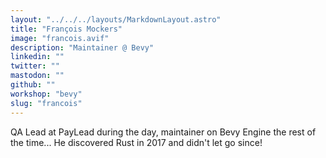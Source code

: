 ```yaml
---
layout: "../../../layouts/MarkdownLayout.astro"
title: "François Mockers"
image: "francois.avif"
description: "Maintainer @ Bevy"
linkedin: ""
twitter: ""
mastodon: ""
github: ""
workshop: "bevy"
slug: "francois"
---
```


QA Lead at PayLead during the day, maintainer on Bevy Engine the rest of the time... He discovered Rust in 2017 and didn't let go since!

